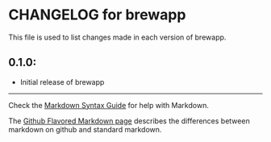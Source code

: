 # CHANGELOG for brewapp

This file is used to list changes made in each version of brewapp.

## 0.1.0:

* Initial release of brewapp

- - -
Check the [Markdown Syntax Guide](http://daringfireball.net/projects/markdown/syntax) for help with Markdown.

The [Github Flavored Markdown page](http://github.github.com/github-flavored-markdown/) describes the differences between markdown on github and standard markdown.
